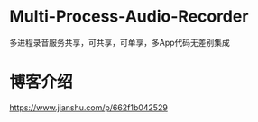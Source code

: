 # Multi-Process-Audio-Recorder
多进程录音服务共享，可共享，可单享，多App代码无差别集成

# 博客介绍
https://www.jianshu.com/p/662f1b042529
